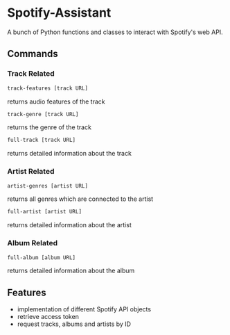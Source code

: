# Spotify-Assistant

A bunch of Python functions and classes to interact with Spotify's web API.

## Commands

### Track Related

```sh
track-features [track URL]
```
returns audio features of the track

```sh
track-genre [track URL]
```
returns the genre of the track

```sh
full-track [track URL]
```
returns detailed information about the track

### Artist Related

```sh
artist-genres [artist URL]
```
returns all genres which are connected to the artist

```sh
full-artist [artist URL]
```
returns detailed information about the artist

### Album Related

```sh
full-album [album URL]
```
returns detailed information about the album

## Features

- implementation of different Spotify API objects
- retrieve access token
- request tracks, albums and artists by ID
